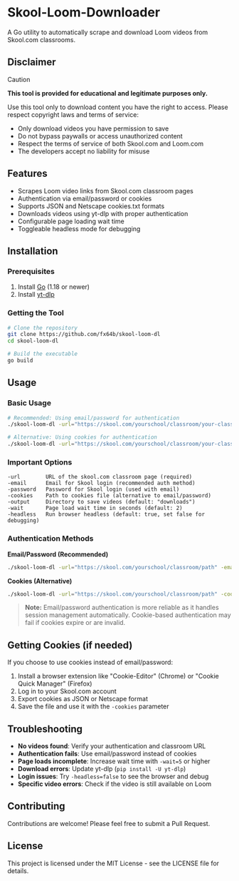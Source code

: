 # Skool-Loom-Downloader

A Go utility to automatically scrape and download Loom videos from Skool.com classrooms.

## Disclaimer

> [!CAUTION]
> **This tool is provided for educational and legitimate purposes only.**

Use this tool only to download content you have the right to access. Please respect copyright laws and terms of service:
- Only download videos you have permission to save
- Do not bypass paywalls or access unauthorized content
- Respect the terms of service of both Skool.com and Loom.com
- The developers accept no liability for misuse

## Features

- Scrapes Loom video links from Skool.com classroom pages
- Authentication via email/password or cookies
- Supports JSON and Netscape cookies.txt formats
- Downloads videos using yt-dlp with proper authentication
- Configurable page loading wait time
- Toggleable headless mode for debugging

## Installation

### Prerequisites

1. Install [Go](https://golang.org/doc/install) (1.18 or newer)
2. Install [yt-dlp](https://github.com/yt-dlp/yt-dlp#installation)

### Getting the Tool

```bash
# Clone the repository
git clone https://github.com/fx64b/skool-loom-dl
cd skool-loom-dl

# Build the executable
go build
```

## Usage

### Basic Usage

```bash
# Recommended: Using email/password for authentication
./skool-loom-dl -url="https://skool.com/yourschool/classroom/your-classroom" -email="your@email.com" -password="yourpassword"

# Alternative: Using cookies for authentication
./skool-loom-dl -url="https://skool.com/yourschool/classroom/your-classroom" -cookies="cookies.json"
```

### Important Options

```
-url        URL of the skool.com classroom page (required)
-email      Email for Skool login (recommended auth method)
-password   Password for Skool login (used with email)
-cookies    Path to cookies file (alternative to email/password)
-output     Directory to save videos (default: "downloads")
-wait       Page load wait time in seconds (default: 2)
-headless   Run browser headless (default: true, set false for debugging)
```

### Authentication Methods

**Email/Password (Recommended)**
```bash
./skool-loom-dl -url="https://skool.com/yourschool/classroom/path" -email="your@email.com" -password="yourpassword"
```

**Cookies (Alternative)**
```bash
./skool-loom-dl -url="https://skool.com/yourschool/classroom/path" -cookies="cookies.json"
```

> **Note:** Email/password authentication is more reliable as it handles session management automatically. Cookie-based authentication may fail if cookies expire or are invalid.

## Getting Cookies (if needed)

If you choose to use cookies instead of email/password:

1. Install a browser extension like "Cookie-Editor" (Chrome) or "Cookie Quick Manager" (Firefox)
2. Log in to your Skool.com account
3. Export cookies as JSON or Netscape format
4. Save the file and use it with the `-cookies` parameter

## Troubleshooting

- **No videos found**: Verify your authentication and classroom URL
- **Authentication fails**: Use email/password instead of cookies
- **Page loads incomplete**: Increase wait time with `-wait=5` or higher
- **Download errors**: Update yt-dlp (`pip install -U yt-dlp`)
- **Login issues**: Try `-headless=false` to see the browser and debug
- **Specific video errors**: Check if the video is still available on Loom

## Contributing

Contributions are welcome! Please feel free to submit a Pull Request.

## License

This project is licensed under the MIT License - see the LICENSE file for details.

